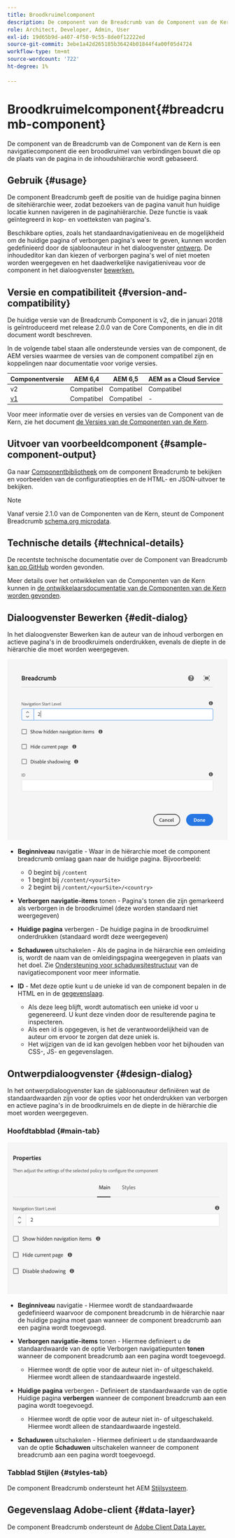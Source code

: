 ```yaml
---
title: Broodkruimelcomponent
description: De component van de Breadcrumb van de Component van de Kern is een navigatiecomponent die een broodkruimel van verbindingen bouwt die op de plaats van de pagina in de inhoudshiërarchie wordt gebaseerd.
role: Architect, Developer, Admin, User
exl-id: 19d65b9d-a407-4f50-9c55-8de0f12222ed
source-git-commit: 3ebe1a42d265185b36424b01844f4a00f05d4724
workflow-type: tm+mt
source-wordcount: '722'
ht-degree: 1%

---
```


# Broodkruimelcomponent{#breadcrumb-component}

De component van de Breadcrumb van de Component van de Kern is een navigatiecomponent die een broodkruimel van verbindingen bouwt die op de plaats van de pagina in de inhoudshiërarchie wordt gebaseerd.

## Gebruik {#usage}

De component Breadcrumb geeft de positie van de huidige pagina binnen de sitehiërarchie weer, zodat bezoekers van de pagina vanuit hun huidige locatie kunnen navigeren in de paginahiërarchie. Deze functie is vaak geïntegreerd in kop- en voetteksten van pagina&#39;s.

Beschikbare opties, zoals het standaardnavigatieniveau en de mogelijkheid om de huidige pagina of verborgen pagina&#39;s weer te geven, kunnen worden gedefinieerd door de sjabloonauteur in het dialoogvenster [ontwerp](#design-dialog). De inhoudeditor kan dan kiezen of verborgen pagina&#39;s wel of niet moeten worden weergegeven en het daadwerkelijke navigatieniveau voor de component in het dialoogvenster [bewerken.](#edit-dialog)

## Versie en compatibiliteit {#version-and-compatibility}

De huidige versie van de Breadcrumb Component is v2, die in januari 2018 is geïntroduceerd met release 2.0.0 van de Core Components, en die in dit document wordt beschreven.

In de volgende tabel staan alle ondersteunde versies van de component, de AEM versies waarmee de versies van de component compatibel zijn en koppelingen naar documentatie voor vorige versies.

| Componentversie | AEM 6,4 | AEM 6,5 | AEM as a Cloud Service |
|--- | --- |--- |---|
| v2 | Compatibel | Compatibel | Compatibel |
| [v1](v1/breadcrumb-v1.md) | Compatibel | Compatibel | - |

Voor meer informatie over de versies en versies van de Component van de Kern, zie het document [de Versies van de Componenten van de Kern](/help/versions.md).

## Uitvoer van voorbeeldcomponent {#sample-component-output}

Ga naar [Componentbibliotheek](https://adobe.com/go/aem_cmp_library_breadcrumb) om de component Breadcrumb te bekijken en voorbeelden van de configuratieopties en de HTML- en JSON-uitvoer te bekijken.

>[!NOTE]
>
>Vanaf versie 2.1.0 van de Componenten van de Kern, steunt de Component Breadcrumb [schema.org microdata](https://schema.org/BreadcrumbList).

## Technische details {#technical-details}

De recentste technische documentatie over de Component van Breadcrumb [kan op GitHub](https://adobe.com/go/aem_cmp_tech_breadcrumb_v2) worden gevonden.

Meer details over het ontwikkelen van de Componenten van de Kern kunnen in [de ontwikkelaarsdocumentatie van de Componenten van de Kern worden gevonden](/help/developing/overview.md).

## Dialoogvenster Bewerken {#edit-dialog}

In het dialoogvenster Bewerken kan de auteur van de inhoud verborgen en actieve pagina&#39;s in de broodkruimels onderdrukken, evenals de diepte in de hiërarchie die moet worden weergegeven.

![Dialoogvenster voor bewerken van component Breadcrumb](/help/assets/breadcrumb-edit.png)

* **Beginniveau**  navigatie - Waar in de hiërarchie moet de component breadcrumb omlaag gaan naar de huidige pagina. Bijvoorbeeld:

   * 0 begint bij `/content`
   * 1 begint bij `/content/<yourSite>`
   * 2 begint bij `/content/<yourSite>/<country>`

* **Verborgen navigatie-items**  tonen - Pagina&#39;s tonen die zijn gemarkeerd als verborgen in de broodkruimel (deze worden standaard niet weergegeven)
* **Huidige pagina**  verbergen - De huidige pagina in de broodkruimel onderdrukken (standaard wordt deze weergegeven)
* **Schaduwen**  uitschakelen - Als de pagina in de hiërarchie een omleiding is, wordt de naam van de omleidingspagina weergegeven in plaats van het doel. Zie [Ondersteuning voor schaduwsitestructuur](navigation.md#shadow-structure) van de navigatiecomponent voor meer informatie.
* **ID**  - Met deze optie kunt u de unieke id van de component bepalen in de HTML en in de  [gegevenslaag](/help/developing/data-layer/overview.md).
   * Als deze leeg blijft, wordt automatisch een unieke id voor u gegenereerd. U kunt deze vinden door de resulterende pagina te inspecteren.
   * Als een id is opgegeven, is het de verantwoordelijkheid van de auteur om ervoor te zorgen dat deze uniek is.
   * Het wijzigen van de id kan gevolgen hebben voor het bijhouden van CSS-, JS- en gegevenslagen.

## Ontwerpdialoogvenster {#design-dialog}

In het ontwerpdialoogvenster kan de sjabloonauteur definiëren wat de standaardwaarden zijn voor de opties voor het onderdrukken van verborgen en actieve pagina&#39;s in de broodkruimels en de diepte in de hiërarchie die moet worden weergegeven.

### Hoofdtabblad {#main-tab}

![](/help/assets/breadcrumb-design.png)

* **Beginniveau**  navigatie - Hiermee wordt de standaardwaarde gedefinieerd waarvoor de component breadcrumb in de hiërarchie naar de huidige pagina moet gaan wanneer de component breadcrumb aan een pagina wordt toegevoegd.
* **Verborgen navigatie-items**  tonen - Hiermee definieert u de standaardwaarde van de optie Verborgen navigatiepunten  **tonen** wanneer de component breadcrumb aan een pagina wordt toegevoegd.

   * Hiermee wordt de optie voor de auteur niet in- of uitgeschakeld. Hiermee wordt alleen de standaardwaarde ingesteld.

* **Huidige pagina** verbergen - Definieert de standaardwaarde van de optie Huidige pagina  **verbergen** wanneer de component breadcrumb aan een pagina wordt toegevoegd.

   * Hiermee wordt de optie voor de auteur niet in- of uitgeschakeld. Hiermee wordt alleen de standaardwaarde ingesteld.

* **Schaduwen**  uitschakelen - Hiermee definieert u de standaardwaarde van de optie  **Schaduwen** uitschakelen wanneer de component breadcrumb aan een pagina wordt toegevoegd.

### Tabblad Stijlen {#styles-tab}

De component Breadcrumb ondersteunt het AEM [Stijlsysteem](/help/get-started/authoring.md#component-styling).

## Gegevenslaag Adobe-client {#data-layer}

De component Breadcrumb ondersteunt de [Adobe Client Data Layer.](/help/developing/data-layer/overview.md)
